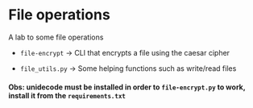 # File operations

A lab to some file operations

* `file-encrypt` -> CLI that encrypts a file using the caesar cipher

* `file_utils.py` -> Some helping functions such as write/read files

#### Obs: unidecode must be installed in order to `file-encrypt.py` to work, install it from the `requirements.txt`